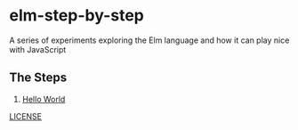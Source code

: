 # elm-step-by-step
A series of experiments exploring the Elm language and how it can play nice with JavaScript

## The Steps

1. [Hello World](1_hello_world/)

[LICENSE](LICENSE)
